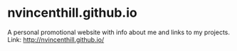 # nvincenthill.github.io
A personal promotional website with info about me and links to my projects.
Link: http://nvincenthill.github.io/
